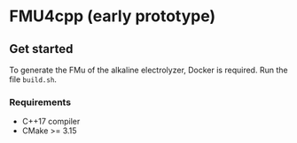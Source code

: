 # FMU4cpp (early prototype)

## Get started

To generate the FMu of the alkaline electrolyzer, Docker is required.
Run the file `build.sh`.

### Requirements
* C++17 compiler
* CMake >= 3.15
